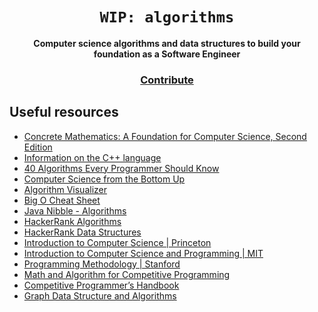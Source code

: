 <div align="center">
  <h1><code>WIP: algorithms</code></h1>

  <strong>Computer science algorithms and data structures to build your foundation as a Software Engineer</strong>

<h3>
    <a href="https://github.com/unobatbayar/algorithms/pull/new/master">Contribute</a>
  </h3>
</div>

 ## Useful resources
 - [Concrete Mathematics: A Foundation for Computer Science, Second Edition](https://learning.oreilly.com/library/view/concrete-mathematics-a/9780134389974)
 - [Information on the C++ language](https://www.cplusplus.com)
 - [40 Algorithms Every Programmer Should Know](https://www.packtpub.com/product/40-algorithms-every-programmer-should-know/9781789801217)
 - [Computer Science from the Bottom Up](https://www.bottomupcs.com/)
 - [Algorithm Visualizer](https://algorithm-visualizer.org/)
 - [Big O Cheat Sheet](https://www.bigocheatsheet.com/)
 - [Java Nibble - Algorithms](https://www.javanibble.com/sorting-algorithms/)
 - [HackerRank Algorithms](https://www.hackerrank.com/domains/algorithms)
 - [HackerRank Data Structures](https://www.hackerrank.com/domains/data-structures)
 - [Introduction to Computer Science | Princeton](https://introcs.cs.princeton.edu/java/cs//)
 - [Introduction to Computer Science and Programming | MIT](https://www.youtube.com/watch?v=nykOeWgQcHM&list=PLUl4u3cNGP63WbdFxL8giv4yhgdMGaZNA)
 - [Programming Methodology | Stanford](https://www.youtube.com/watch?v=KkMDCCdjyW8&list=PL84A56BC7F4A1F852)
 - [Math and Algorithm for Competitive Programming](https://www.geeksforgeeks.org/math-in-competitive-programming/)
 - [Competitive Programmer’s Handbook](https://cses.fi/book/book.pdf)
 - [Graph Data Structure and Algorithms](https://www.geeksforgeeks.org/graph-data-structure-and-algorithms/)
